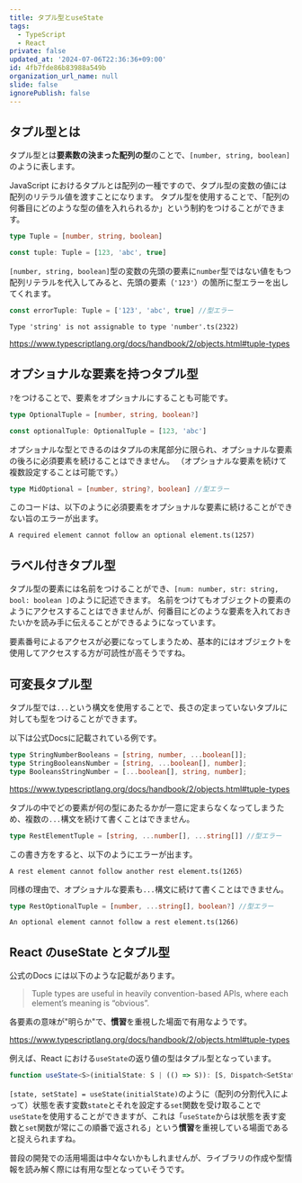 ```yaml
---
title: タプル型とuseState
tags:
  - TypeScript
  - React
private: false
updated_at: '2024-07-06T22:36:36+09:00'
id: 4fb7fde86b83988a549b
organization_url_name: null
slide: false
ignorePublish: false
---
```

## タプル型とは
タプル型とは**要素数の決まった配列の型**のことで、`[number, string, boolean]`のように表します。

JavaScript におけるタプルとは配列の一種ですので、タプル型の変数の値には配列のリテラル値を渡すことになります。
タプル型を使用することで、「配列の何番目にどのような型の値を入れられるか」という制約をつけることができます。
```ts
type Tuple = [number, string, boolean]

const tuple: Tuple = [123, 'abc', true]
```

`[number, string, boolean]`型の変数の先頭の要素に`number`型ではない値をもつ配列リテラルを代入してみると、先頭の要素（`'123'`）の箇所に型エラーを出してくれます。
```ts
const errorTuple: Tuple = ['123', 'abc', true] //型エラー
```
```
Type 'string' is not assignable to type 'number'.ts(2322)
```

https://www.typescriptlang.org/docs/handbook/2/objects.html#tuple-types

## オプショナルな要素を持つタプル型
`?`をつけることで、要素をオプショナルにすることも可能です。
```ts
type OptionalTuple = [number, string, boolean?]

const optionalTuple: OptionalTuple = [123, 'abc']
```
オプショナルな型とできるのはタプルの末尾部分に限られ、オプショナルな要素の後ろに必須要素を続けることはできません。
（オプショナルな要素を続けて複数設定することは可能です。）
```ts
type MidOptional = [number, string?, boolean] //型エラー
```
このコードは、以下のように必須要素をオプショナルな要素に続けることができない旨のエラーが出ます。
```
A required element cannot follow an optional element.ts(1257)
```

## ラベル付きタプル型
タプル型の要素には名前をつけることができ、`[num: number, str: string, bool: boolean ]`のように記述できます。
名前をつけてもオブジェクトの要素のようにアクセスすることはできませんが、何番目にどのような要素を入れておきたいかを読み手に伝えることができるようになっています。

要素番号によるアクセスが必要になってしまうため、基本的にはオブジェクトを使用してアクセスする方が可読性が高そうですね。

## 可変長タプル型
タプル型では`...`という構文を使用することで、長さの定まっていないタプルに対しても型をつけることができます。

以下は公式Docsに記載されている例です。
```ts
type StringNumberBooleans = [string, number, ...boolean[]];
type StringBooleansNumber = [string, ...boolean[], number];
type BooleansStringNumber = [...boolean[], string, number];
```

https://www.typescriptlang.org/docs/handbook/2/objects.html#tuple-types

タプルの中でどの要素が何の型にあたるかが一意に定まらなくなってしまうため、複数の`...`構文を続けて書くことはできません。
```ts
type RestElementTuple = [string, ...number[], ...string[]] //型エラー
```
この書き方をすると、以下のようにエラーが出ます。
```
A rest element cannot follow another rest element.ts(1265)
```

同様の理由で、オプショナルな要素も`...`構文に続けて書くことはできません。
```ts
type RestOptionalTuple = [number, ...string[], boolean?] //型エラー
```
```
An optional element cannot follow a rest element.ts(1266)
```

## React のuseState とタプル型
公式のDocs には以下のような記載があります。
>Tuple types are useful in heavily convention-based APIs, where each element’s meaning is “obvious”. 

各要素の意味が"明らか"で、**慣習**を重視した場面で有用なようです。

https://www.typescriptlang.org/docs/handbook/2/objects.html#tuple-types

例えば、React における`useState`の返り値の型はタプル型となっています。
```ts
function useState<S>(initialState: S | (() => S)): [S, Dispatch<SetStateAction<S>>];
```
`[state, setState] = useState(initialState)`のように（配列の分割代入によって）状態を表す変数`state`とそれを設定する`set`関数を受け取ることで`useState`を使用することができますが、これは「`useState`からは状態を表す変数と`set`関数が常にこの順番で返される」という**慣習**を重視している場面であると捉えられますね。

普段の開発での活用場面は中々ないかもしれませんが、ライブラリの作成や型情報を読み解く際には有用な型となっていそうです。
